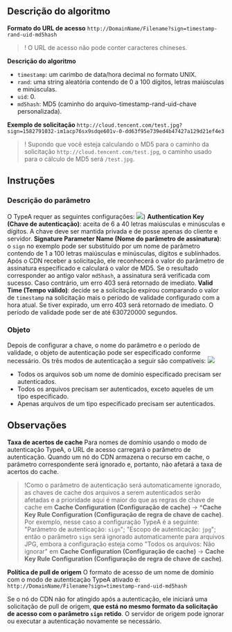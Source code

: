 ## Descrição do algoritmo
**Formato do URL de acesso**
`http://DomainName/Filename?sign=timestamp-rand-uid-md5hash`

>! O URL de acesso não pode conter caracteres chineses.

**Descrição do algoritmo**
- `timestamp`: um carimbo de data/hora decimal no formato UNIX.
- `rand`: uma string aleatória contendo de 0 a 100 dígitos, letras maiúsculas e minúsculas.
- `uid`: 0.
- `md5hash`: MD5 (caminho do arquivo-timestamp-rand-uid-chave personalizada).

**Exemplo de solicitação**
`http://cloud.tencent.com/test.jpg?sign=1582791032-im1acp76sx9sdqe601v-0-dd63f95e739ed4b47427a129d21ef4e3`

> ! Supondo que você esteja calculando o MD5 para o caminho da solicitação `http://cloud.tencent.com/test.jpg`, o caminho usado para o cálculo de MD5 será `/test.jpg`.

## Instruções
### Descrição do parâmetro
O TypeA requer as seguintes configurações:
![](https://main.qcloudimg.com/raw/b7da5881cba4ad972aa11f43bc2bc2ca.png))
**Authentication Key (Chave de autenticação)**: aceita de 6 a 40 letras maiúsculas e minúsculas e dígitos. A chave deve ser mantida privada e de posse apenas do cliente e servidor.
**Signature Parameter Name (Nome do parâmetro de assinatura)**: o `sign` no exemplo pode ser substituído por um nome de parâmetro contendo de 1 a 100 letras maiúsculas e minúsculas, dígitos e sublinhados. Após o CDN receber a solicitação, ele reconhecerá o valor do parâmetro de assinatura especificado e calculará o valor de MD5. Se o resultado corresponder ao antigo valor `md5hash`, a assinatura será verificada com sucesso. Caso contrário, um erro 403 será retornado de imediato.
**Valid Time (Tempo válido)**: decide se a solicitação expirou comparando o valor de `timestamp` na solicitação mais o período de validade configurado com a hora atual. Se tiver expirado, um erro 403 será retornado de imediato. O período de validade pode ser de até 630720000 segundos.

### Objeto
Depois de configurar a chave, o nome do parâmetro e o período de validade, o objeto de autenticação pode ser especificado conforme necessário. Os três modos de autenticação a seguir são compatíveis:
![](https://main.qcloudimg.com/raw/148f6319984b1f3d99ccb186666cb425.png)

+ Todos os arquivos sob um nome de domínio especificado precisam ser autenticados.
+ Todos os arquivos precisam ser autenticados, exceto aqueles de um tipo especificado.
+ Apenas arquivos de um tipo especificado precisam ser autenticados.

## Observações
**Taxa de acertos de cache**
Para nomes de domínio usando o modo de autenticação TypeA, o URL de acesso carregará o parâmetro de autenticação. Quando um nó do CDN armazena o recurso em cache, o parâmetro correspondente será ignorado e, portanto, não afetará a taxa de acertos do cache.
>!Como o parâmetro de autenticação será automaticamente ignorado, as chaves de cache dos arquivos a serem autenticados serão afetadas e a prioridade aqui é maior do que as regras de chave de cache em **Cache Configuration (Configuração de cache)** -> ***Cache Key Rule Configuration (Configuração de regra de chave de cache)**.
Por exemplo, nesse caso a configuração TypeA é a seguinte: "Parâmetro de autenticação: `sign`"; "Escopo de autenticação: `jpg`"; então o parâmetro `sign` será ignorado automaticamente para arquivos JPG, embora a configuração esteja como "Todos os arquivos: Não ignorar" em **Cache Configuration (Configuração de cache)** -> **Cache Key Rule Configuration (Configuração de regra de chave de cache)**.


**Política de pull de origem**
O formato de acesso de um nome de domínio com o modo de autenticação TypeA ativado é:
`http://DomainName/Filename?sign=timestamp-rand-uid-md5hash`

Se o nó do CDN não for atingido após a autenticação, ele iniciará uma solicitação de pull de origem, **que está no mesmo formato da solicitação de acesso com o parâmetro `sign` retido**. O servidor de origem pode ignorar ou executar a autenticação novamente se necessário.
